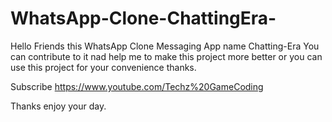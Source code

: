 # WhatsApp-Clone-ChattingEra-

Hello Friends this WhatsApp Clone Messaging App name Chatting-Era You can contribute to it nad help me 
to make this project more better or you can use this project for your convenience thanks.

Subscribe https://www.youtube.com/Techz%20GameCoding

Thanks enjoy your day.
